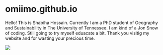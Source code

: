# omiimo.github.io
Hello! This is Shabiha Hossain. Currently I am a PhD student of Geography and Sustainability in The University of Tennessee.
I am kind of a Jon Snow of coding. Still going to try myself eduacate a bit. Thank you visitig my website and for wasting your precious time.

![](https://media.tenor.com/D609Ay5PK5QAAAAi/skill-issue-coding.gif)
